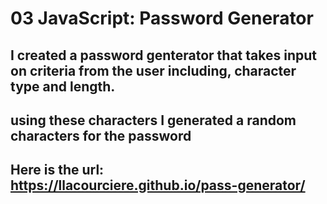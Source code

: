 # 03 JavaScript: Password Generator

## I created a password genterator that takes input on criteria from the user including, character type and length.

## using these characters I generated a random characters for the password

## Here is the url: https://llacourciere.github.io/pass-generator/

